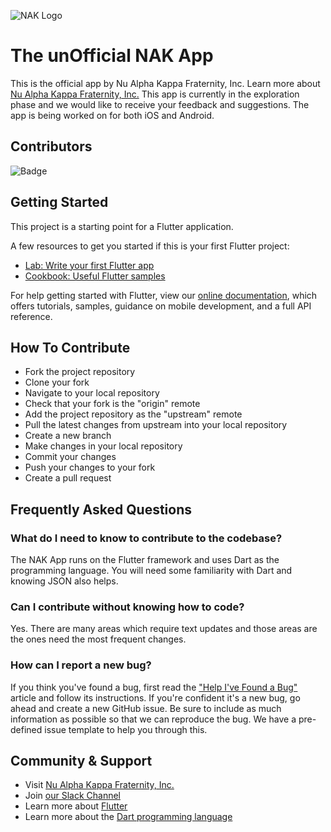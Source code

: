 ![NAK Logo](https://naknet.org/main/wp-content/uploads/2012/04/Header_Stacked_1line.png)
# The unOfficial NAK App

This is the official app by Nu Alpha Kappa Fraternity, Inc. Learn more about [Nu Alpha Kappa Fraternity, Inc.](https://www.naknet.org)
This app is currently in the exploration phase and we would like to receive your feedback and suggestions. The app is being worked on for both iOS and Android.

## Contributors
![Badge](https://img.shields.io/badge/Contributor-Sunny-blue)

## Getting Started

This project is a starting point for a Flutter application.

A few resources to get you started if this is your first Flutter project:

- [Lab: Write your first Flutter app](https://flutter.dev/docs/get-started/codelab)
- [Cookbook: Useful Flutter samples](https://flutter.dev/docs/cookbook)

For help getting started with Flutter, view our
[online documentation](https://flutter.dev/docs), which offers tutorials,
samples, guidance on mobile development, and a full API reference.

## How To Contribute
- Fork the project repository
- Clone your fork
- Navigate to your local repository
- Check that your fork is the "origin" remote
- Add the project repository as the "upstream" remote
- Pull the latest changes from upstream into your local repository
- Create a new branch
- Make changes in your local repository
- Commit your changes
- Push your changes to your fork
- Create a pull request

## Frequently Asked Questions
### What do I need to know to contribute to the codebase?
The NAK App runs on the Flutter framework and uses Dart as the programming language. You will need some familiarity with Dart and knowing JSON also helps.

### Can I contribute without knowing how to code?
Yes. There are many areas which require text updates and  those areas are the ones need the most frequent changes.

### How can I report a new bug?
If you think you've found a bug, first read the ["Help I've Found a Bug"](https://www.browserstack.com/guide/how-to-write-a-bug-report) article and follow its instructions.
If you're confident it's a new bug, go ahead and create a new GitHub issue. Be sure to include as much information as possible so that we can reproduce the bug. We have a pre-defined issue template to help you through this.

## Community & Support
- Visit [Nu Alpha Kappa Fraternity, Inc.](https://www.naknet.org)
- Join [our Slack Channel](https://join.slack.com/t/nakinc/shared_invite/zt-fzcdjcbn-iYmtmAdZiK8df9wA6n6h8A)
- Learn more about [Flutter](https://flutter.dev/)
- Learn more about the [Dart programming language](https://dart.dev/)
